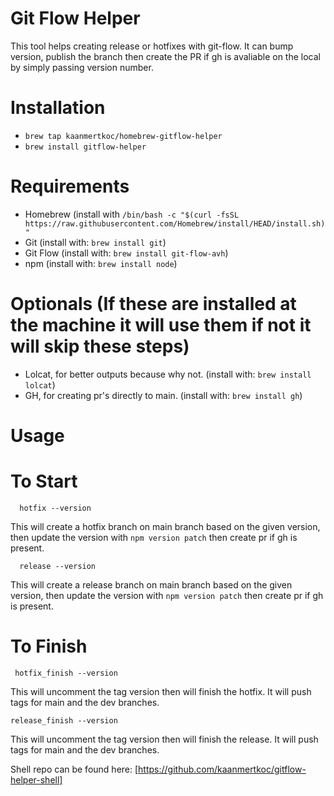 # Git Flow Helper
This tool helps creating release or hotfixes with git-flow. It can bump version, publish the branch then create the PR if gh is avaliable on the local by simply passing version number.

# Installation
  * ``` brew tap kaanmertkoc/homebrew-gitflow-helper ```
  * ``` brew install gitflow-helper ```

# Requirements
  * Homebrew (install with ``` /bin/bash -c "$(curl -fsSL https://raw.githubusercontent.com/Homebrew/install/HEAD/install.sh)" ```
  * Git (install with: ```brew install git```)
  * Git Flow (install with: ```brew install git-flow-avh```)
  * npm (install with: ```brew install node```)
    
# Optionals (If these are installed at the machine it will use them if not it will skip these steps) 
  * Lolcat, for better outputs because why not. (install with: ```brew install lolcat```)
  * GH, for creating pr's directly to main. (install with: ```brew install gh```)

# Usage

# To Start

```
  hotfix --version
```
This will create a hotfix branch on main branch based on the given version, then update the version with ``` npm version patch ``` then create pr if gh is present.


```
  release --version
```

This will create a release branch on main branch based on the given version, then update the version with ``` npm version patch ``` then create pr if gh is present.

# To Finish

```
 hotfix_finish --version
```
This will uncomment the tag version then will finish the hotfix. It will push tags for main and the dev branches.

```
release_finish --version
```
This will uncomment the tag version then will finish the release. It will push tags for main and the dev branches.

Shell repo can be found here: [https://github.com/kaanmertkoc/gitflow-helper-shell]

